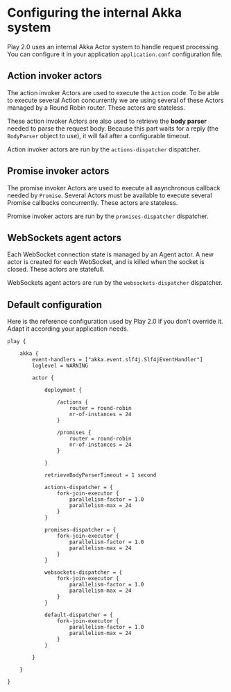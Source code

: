 # Configuring the internal Akka system

Play 2.0 uses an internal Akka Actor system to handle request processing. You can configure it in your application `application.conf` configuration file.

## Action invoker actors

The action invoker Actors are used to execute the `Action` code. To be able to execute several Action concurrently we are using several of these Actors managed by a Round Robin router. These actors are stateless.

These action invoker Actors are also used to retrieve the **body parser** needed to parse the request body. Because this part waits for a reply (the `BodyParser` object to use), it will fail after a configurable timeout.

Action invoker actors are run by the `actions-dispatcher` dispatcher.

## Promise invoker actors

The promise invoker Actors are used to execute all asynchronous callback needed by `Promise`. Several Actors must be available to execute several Promise callbacks concurrently. These actors are stateless.

Promise invoker actors are run by the `promises-dispatcher` dispatcher.

## WebSockets agent actors

Each WebSocket connection state is managed by an Agent actor. A new actor is created for each WebSocket, and is killed when the socket is closed. These actors are statefull.

WebSockets agent actors are run by the `websockets-dispatcher` dispatcher.

## Default configuration

Here is the reference configuration used by Play 2.0 if you don't override it. Adapt it according your application needs.

```
play {
    
    akka {
        event-handlers = ["akka.event.slf4j.Slf4jEventHandler"]
        loglevel = WARNING
        
        actor {
            
            deployment {

                /actions {
                    router = round-robin
                    nr-of-instances = 24
                }

                /promises {
                    router = round-robin
                    nr-of-instances = 24
                }

            }
            
            retrieveBodyParserTimeout = 1 second
            
            actions-dispatcher = {
                fork-join-executor {
                    parallelism-factor = 1.0
                    parallelism-max = 24
                }
            }

            promises-dispatcher = {
                fork-join-executor {
                    parallelism-factor = 1.0
                    parallelism-max = 24
                }
            }

            websockets-dispatcher = {
                fork-join-executor {
                    parallelism-factor = 1.0
                    parallelism-max = 24
                }
            }

            default-dispatcher = {
                fork-join-executor {
                    parallelism-factor = 1.0
                    parallelism-max = 24
                }
            }
            
        }
        
    }
    
}
```
